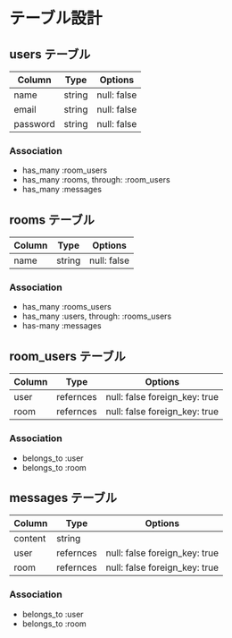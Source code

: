 # テーブル設計

## users テーブル

| Column    | Type      | Options     |
| --------- | --------- | ----------- |
| name      | string    | null: false |
| email     | string    | null: false |
| password  | string    | null: false |

### Association

- has_many :room_users
- has_many :rooms, through: :room_users
- has_many :messages

## rooms テーブル

| Column  | Type      | Options     |
| ------- | --------- | ----------- |
| name    | string    | null: false |

### Association

- has_many :rooms_users
- has_many :users, through: :rooms_users
- has-many :messages

## room_users テーブル

| Column  | Type        | Options                       |
| ------- | ----------- | ----------------------------- |
| user    | refernces   | null: false foreign_key: true |
| room    | refernces   | null: false foreign_key: true |

### Association

- belongs_to :user
- belongs_to :room

## messages テーブル

| Column  | Type        | Options                       |
| ------- | ----------- | ----------------------------- |
| content | string      |                               |
| user    | refernces   | null: false foreign_key: true |
| room    | refernces   | null: false foreign_key: true |

### Association

- belongs_to :user
- belongs_to :room